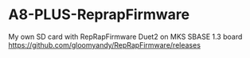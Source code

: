 # A8-PLUS-ReprapFirmware
My own SD card with RepRapFirmware Duet2 on MKS SBASE 1.3 board
https://github.com/gloomyandy/RepRapFirmware/releases
